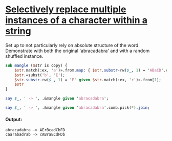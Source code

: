 [1]: https://rosettacode.org/wiki/Selectively_replace_multiple_instances_of_a_character_within_a_string

# [Selectively replace multiple instances of a character within a string][1]

Set up to not particularly rely on absolute structure of the word. Demonstrate with both the original 'abracadabra' and with a random shuffled instance.

```perl
sub mangle ($str is copy) {
    $str.match(:ex, 'a')».from.map: { $str.substr-rw($_, 1) = 'ABaCD'.comb[$++] };
    $str.=subst('b', 'E');
    $str.substr-rw($_, 1) = 'F' given $str.match(:ex, 'r')».from[1];
    $str
}

say $_, ' -> ', .&mangle given 'abracadabra';

say $_, ' -> ', .&mangle given 'abracadabra'.comb.pick(*).join;
```

#### Output:
```
abracadabra -> AErBcadCbFD
caarabadrab -> cABraECdFDb
```
